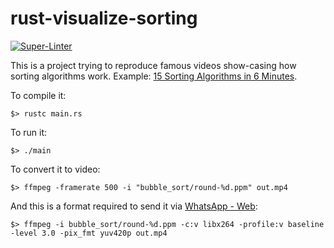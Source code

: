 # rust-visualize-sorting

[![Super-Linter](https://github.com/arghpy/rust-visualize-sorting/actions/workflows/manage_pull_requests.yaml/badge.svg)](https://github.com/marketplace/actions/super-linter)

This is a project trying to reproduce famous videos show-casing how sorting algorithms work.
Example: [15 Sorting Algorithms in 6 Minutes](https://www.youtube.com/watch?v=kPRA0W1kECg).

To compile it:

```console
$> rustc main.rs
```

To run it:

```console
$> ./main
```

To convert it to video:

```console
$> ffmpeg -framerate 500 -i "bubble_sort/round-%d.ppm" out.mp4
```

And this is a format required to send it via [WhatsApp - Web](https://web.whatsapp.com/):


```console
$> ffmpeg -i bubble_sort/round-%d.ppm -c:v libx264 -profile:v baseline -level 3.0 -pix_fmt yuv420p out.mp4
```
